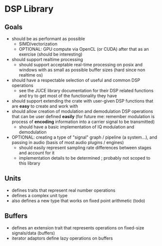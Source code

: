 ﻿# DSP Library

## Goals
- should be as performant as possible
  - SIMD/vectorization
  - OPTIONAL: GPU compute via OpenCL (or CUDA) after that as an exercise (should be interesting)
- should support realtime processing
    - should support acceptable real-time processing on posix and windows with as small as possible buffer sizes (hard since non realtime os)
- should have a respectable selection of useful and common DSP operations
  - see the JUCE library documentation for their DSP related functions and try to get most of the functionality they have
- should support extending the crate with user-given DSP functions that are **easy** to create and work with
- should allow creation of modulation and demodulation DSP operations that can be user defined **easily** (for future me: remember modulation is process of **encoding** information into a carrier signal to be transmitted)
  - should have a basic implementation of IQ modulation and demodulation
- OPTIONAL: creating a type of "signal" graph / pipeline (a system...), and passing in audio (basis of most audio plugins / engines)
  - should easily represent sampling rate differences between stages and account for it
  - implementation details to be determined ; probably not scoped to this library

## Units
- defines traits that represent real number operations
- defines a complex unit type
- also defines a new type that works on fixed point arithmetic (todo)

## Buffers
- defines an extension trait that represents operations on fixed-size signals/data (buffers)
- iterator adaptors define lazy operations on buffers